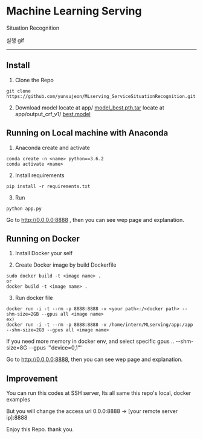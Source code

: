 
# Machine Learning Serving

Situation Recognition

실행 gif

---

## Install
1. Clone the Repo
```
git clone https://github.com/yunsujeon/MLserving_ServiceSituationRecognition.git
```

2. Download model
locate at app/
  [model_best.pth.tar](https://drive.google.com/file/d/12DVhwEKFxxtowHBRpNMQSxpMo4Bc-0Jg/view?usp=sharing)
locate at app/output_crf_v1/
  [best.model](https://drive.google.com/file/d/128rO633ev0XoTCZ56OoECEm0YobMid1K/view?usp=sharing)


## Running on Local machine with Anaconda

1. Anaconda create and activate
```
conda create -n <name> python==3.6.2
conda activate <name>
```

2. Install requirements
```
pip install -r requirements.txt
```
 
3. Run
```
python app.py
```
Go to http://0.0.0.0:8888 , then you can see wep page and explanation.


## Running on Docker

1. Install Docker your self

2. Create Docker image by build Dockerfile
```
sudo docker build -t <image name> .
or
docker build -t <image name> .
```

3. Run docker file
```
docker run -i -t --rm -p 8888:8888 -v <your path>:/<docker path> --shm-size=2GB --gpus all <image name>
ex)
docker run -i -t --rm -p 8888:8888 -v /home/intern/MLserving/app:/app --shm-size=2GB --gpus all <image name>

```
If you need more memory in docker env, and select specific gpus ..
--shm-size=8G
--gpus '"device=0,1"'

Go to http://0.0.0.0:8888, then you can see wep page and explanation.

## Improvement

You can run this codes at SSH server, Its all same this repo's local, docker examples

But you will change the access url
0.0.0:8888 -> [your remote server ip]:8888

Enjoy this Repo. thank you.
